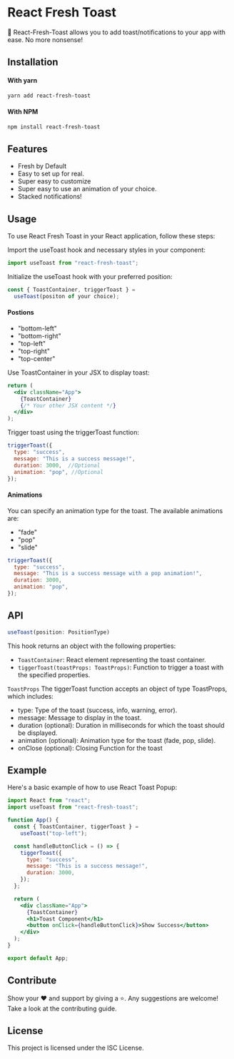 # React Fresh Toast

🎉 React-Fresh-Toast allows you to add toast/notifications to your app with ease. No more nonsense!

## Installation

#### With yarn

```sh
yarn add react-fresh-toast
```

#### With NPM

```sh
npm install react-fresh-toast
```

## Features

- Fresh by Default
- Easy to set up for real.
- Super easy to customize
- Super easy to use an animation of your choice.
- Stacked notifications!

## Usage

To use React Fresh Toast in your React application, follow these steps:

Import the useToast hook and necessary styles in your component:

```jsx
import useToast from "react-fresh-toast";
```

Initialize the useToast hook with your preferred position:

```jsx
const { ToastContainer, triggerToast } =
  useToast(positon of your choice);
```

#### Postions

- "bottom-left"
- "bottom-right"
- "top-left"
- "top-right"
- "top-center"

Use ToastContainer in your JSX to display toast:

```jsx
return (
  <div className="App">
    {ToastContainer}
    {/* Your other JSX content */}
  </div>
);
```

Trigger toast using the triggerToast function:

```jsx
triggerToast({
  type: "success",
  message: "This is a success message!",
  duration: 3000,  //Optional
  animation: "pop", //Optional
});
```

#### Animations

You can specify an animation type for the toast. The available animations are:

- "fade"
- "pop"
- "slide"

```jsx
triggerToast({
  type: "success",
  message: "This is a success message with a pop animation!",
  duration: 3000,
  animation: "pop",
});
```

## API

```jsx
useToast(position: PositionType)
```

This hook returns an object with the following properties:

- `ToastContainer`: React element representing the toast container.
- `tiggerToast(toastProps: ToastProps)`: Function to trigger a toast with the specified properties.


`ToastProps`
The tiggerToast function accepts an object of type ToastProps, which includes:


- type: Type of the toast (success, info, warning, error).
- message: Message to display in the toast.
- duration (optional): Duration in milliseconds for which the toast should be displayed.
- animation (optional): Animation type for the toast (fade, pop, slide).
- onClose (optional): Closing Function for the toast

## Example

Here's a basic example of how to use React Toast Popup:

```jsx
import React from "react";
import useToast from "react-fresh-toast";

function App() {
  const { ToastContainer, tiggerToast } =
    useToast("top-left");

  const handleButtonClick = () => {
    tiggerToast({
      type: "success",
      message: "This is a success message!",
      duration: 3000,
    });
  };

  return (
    <div className="App">
      {ToastContainer}
      <h1>Toast Component</h1>
      <button onClick={handleButtonClick}>Show Success</button>
    </div>
  );
}

export default App;
```

## Contribute

Show your ❤️ and support by giving a ⭐. Any suggestions are welcome! Take a look at the contributing guide.

## License

This project is licensed under the ISC License.